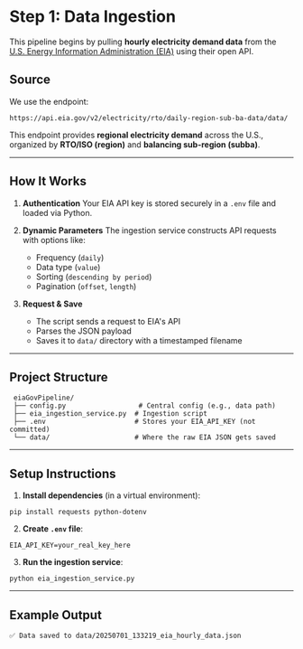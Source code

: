 # Step 1: Data Ingestion

This pipeline begins by pulling **hourly electricity demand data** from the [U.S. Energy Information Administration (EIA)](https://www.eia.gov/opendata/) using their open API.

## Source

We use the endpoint:

```
https://api.eia.gov/v2/electricity/rto/daily-region-sub-ba-data/data/
```

This endpoint provides **regional electricity demand** across the U.S., organized by **RTO/ISO (region)** and **balancing sub-region (subba)**.

---

## How It Works

1. **Authentication**
   Your EIA API key is stored securely in a `.env` file and loaded via Python.

2. **Dynamic Parameters**
   The ingestion service constructs API requests with options like:

   * Frequency (`daily`)
   * Data type (`value`)
   * Sorting (`descending by period`)
   * Pagination (`offset`, `length`)

3. **Request & Save**

   * The script sends a request to EIA's API
   * Parses the JSON payload
   * Saves it to `data/` directory with a timestamped filename

---

## Project Structure

```
 eiaGovPipeline/
 ├── config.py                  # Central config (e.g., data path)
 ├── eia_ingestion_service.py  # Ingestion script
 ├── .env                      # Stores your EIA_API_KEY (not committed)
 └── data/                     # Where the raw EIA JSON gets saved
```

---

## Setup Instructions

1. **Install dependencies** (in a virtual environment):

```
pip install requests python-dotenv
```

2. **Create `.env` file**:

```
EIA_API_KEY=your_real_key_here
```

3. **Run the ingestion service**:

```
python eia_ingestion_service.py
```

---

## Example Output

```
✅ Data saved to data/20250701_133219_eia_hourly_data.json
```
